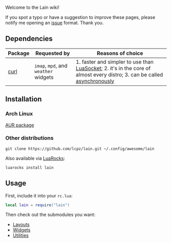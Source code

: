 Welcome to the Lain wiki!

If you spot a typo or have a suggestion to improve these pages, please notify me opening an [issue](https://github.com/lcpz/lain/issues) format. Thank you.

## Dependencies

| Package                      | Requested by                         | Reasons of choice                                                                                                                                                                                                                          |
| ---------------------------- | ------------------------------------ | ------------------------------------------------------------------------------------------------------------------------------------------------------------------------------------------------------------------------------------------ |
| [curl](https://curl.haxx.se) | `imap`, `mpd`, and `weather` widgets | 1. faster and simpler to use than [LuaSocket](https://github.com/diegonehab/luasocket); 2. it's in the core of almost every distro; 3. can be called [asynchronously](https://awesomewm.org/doc/api/libraries/awful.spawn.html#easy_async) |

## Installation

### Arch Linux

[AUR package](https://aur.archlinux.org/packages/lain-git/)

### Other distributions

```shell
git clone https://github.com/lcpz/lain.git ~/.config/awesome/lain
```

Also available via [LuaRocks](https://luarocks.org/modules/lcpz/lain):

```shell
luarocks install lain
```

## Usage

First, include it into your `rc.lua`:

```lua
local lain = require("lain")
```

Then check out the submodules you want:

- [Layouts](https://github.com/lcpz/lain/wiki/Layouts)
- [Widgets](https://github.com/lcpz/lain/wiki/Widgets)
- [Utilities](https://github.com/lcpz/lain/wiki/Utilities)

